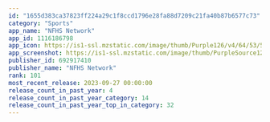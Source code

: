 ```yaml
---
id: "1655d383ca37823ff224a29c1f8ccd1796e28fa88d7209c21fa40b87b6577c73"
category: "Sports"
app_name: "NFHS Network"
app_id: 1116186798
app_icon: https://is1-ssl.mzstatic.com/image/thumb/Purple126/v4/64/53/55/64535507-aaf7-3f7d-7fa0-24a92e4db2e0/AppIcon-1x_U007emarketing-0-7-0-sRGB-85-220.png/1024x1024bb.png
app_screenshot: https://is1-ssl.mzstatic.com/image/thumb/PurpleSource122/v4/9b/8f/21/9b8f21e9-cb13-6582-505b-adddebea88a8/1ad324eb-53c8-4dbc-b291-b682062dc648_1284x2778_1.png/1284x2778bb.png
publisher_id: 692917410
publisher_name: "NFHS Network"
rank: 101
most_recent_release: 2023-09-27 00:00:00
release_count_in_past_year: 4
release_count_in_past_year_category: 14
release_count_in_past_year_top_in_category: 32
---
```

